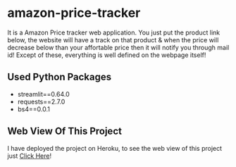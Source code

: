 # amazon-price-tracker
It is a Amazon Price tracker web application. You just put the product link below, the website will have a track on that product & when the price will decrease below than your affortable price then it will notify you through mail id! Except of these, everything is well defined on the webpage itself! 
## Used Python Packages
- streamlit==0.64.0
- requests==2.7.0
- bs4==0.0.1
## Web View Of This Project
I have deployed the project on Heroku, to see the web view of this project just [Click Here](https://price-tracker-of-amazon.herokuapp.com/)!
